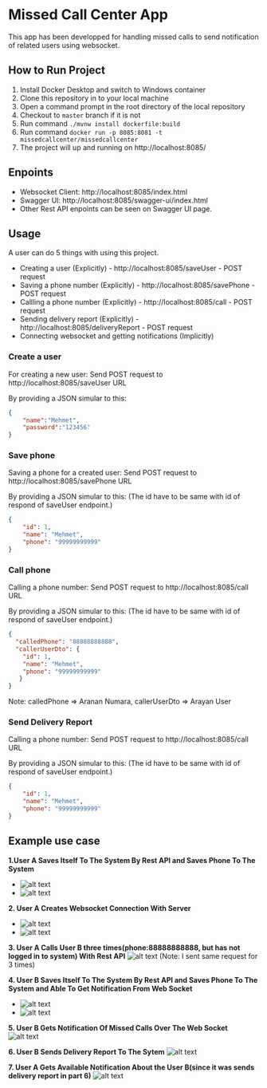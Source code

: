# Missed Call Center App
This app has been developped for handling missed calls to send notification of related users using websocket.

## How to Run Project
1. Install Docker Desktop and switch to Windows container
2. Clone this repository in to your local machine
3. Open a command prompt in the root directory of the local repository
4. Checkout to ```master``` branch if it is not
5. Run command  ```./mvnw install dockerfile:build```
6. Run command  ```docker run -p 8085:8081 -t missedcallcenter/missedcallcenter```
7. The project will up and running on http://localhost:8085/

## Enpoints
* Websocket Client: http://localhost:8085/index.html
* Swagger UI: http://localhost:8085/swagger-ui/index.html
* Other Rest API enpoints can be seen on Swagger UI page.


## Usage
A user can do 5 things with using this project.
* Creating a user (Explicitly) - http://localhost:8085/saveUser - POST request
* Saving a phone number (Explicitly) - http://localhost:8085/savePhone - POST request
* Callling a phone number (Explicitly) - http://localhost:8085/call - POST request
* Sending delivery report (Explicitly) - http://localhost:8085/deliveryReport - POST request
* Connecting websocket and getting notifications (Implicitly)

### Create a user
For creating a new user: Send POST request to http://localhost:8085/saveUser URL

By providing a JSON simular to this:
```JSON
{
    "name":"Mehmet",
    "password":"123456"
}
```

### Save phone
Saving a phone for a created user: Send POST request to http://localhost:8085/savePhone URL

By providing a JSON simular to this: (The id have to be same with id of respond of saveUser endpoint.)
```JSON
{
    "id": 1,
    "name": "Mehmet",
    "phone": "99999999999"
}
```

### Call phone
Calling a phone number: Send POST request to http://localhost:8085/call URL

By providing a JSON simular to this: (The id have to be same with id of respond of saveUser endpoint.)
```JSON
{
  "calledPhone": "88888888888",
  "callerUserDto": {
    "id": 1,
    "name": "Mehmet",
    "phone": "99999999999"
   }
}
```
Note: calledPhone => Aranan Numara, callerUserDto => Arayan User

### Send Delivery Report 
Calling a phone number: Send POST request to http://localhost:8085/call URL

By providing a JSON simular to this: (The id have to be same with id of respond of saveUser endpoint.)
```JSON
{
    "id": 1,
    "name": "Mehmet",
    "phone": "99999999999"
}
```
## Example use case
**1.User A Saves Itself To The System By Rest API and Saves Phone To The System**
 * ![alt text](https://user-images.githubusercontent.com/23100256/100641262-49938a80-3348-11eb-9609-7c5cba632c85.png)
 * ![alt text](https://user-images.githubusercontent.com/23100256/100641395-78116580-3348-11eb-94c1-5a1107320038.png)

**2. User A Creates Websocket Connection With Server**
 * ![alt text](https://user-images.githubusercontent.com/23100256/100642073-5a90cb80-3349-11eb-8ea9-9fed9bcc43a7.png)
 * ![alt text](https://user-images.githubusercontent.com/23100256/100642241-988def80-3349-11eb-9759-dc1b00880fc6.png)

**3. User A Calls User B three times(phone:88888888888, but has not logged in to system) With Rest API**
![alt text](https://user-images.githubusercontent.com/23100256/100642958-86608100-334a-11eb-87e8-809f2d15fee9.png)
  (Note: I sent same request for 3 times)

**4. User B Saves Itself To The System By Rest API and Saves Phone To The System and Able To Get Notification From Web Socket**
  * ![alt text](https://user-images.githubusercontent.com/23100256/100644393-51edc480-334c-11eb-8afa-5408b395a916.png)
  * ![alt text](https://user-images.githubusercontent.com/23100256/100644754-c45ea480-334c-11eb-88ce-7b23ac18c870.png)

**5. User B Gets Notification Of Missed Calls Over The Web Socket**
![alt text](https://user-images.githubusercontent.com/23100256/100644975-143d6b80-334d-11eb-8b8d-cd590114ad41.png)

**6. User B Sends Delivery Report To The Sytem**
![alt text](https://user-images.githubusercontent.com/23100256/100645392-a9406480-334d-11eb-9c1d-4b955a26320d.png)

**7. User A Gets Available Notification About the User B(since it was sends delivery report in part 6)**
![alt text](https://user-images.githubusercontent.com/23100256/100645528-d9880300-334d-11eb-8be9-4e99ee62d977.png)






